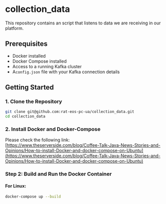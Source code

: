 # collection_data


This repository contains an script that listens to data we are receiving in our platform.

## Prerequisites

- Docker installed
- Docker Compose installed
- Access to a running Kafka cluster
- A`config.json` file with your Kafka connection details


## Getting Started

### 1. Clone the Repository

```bash
git clone git@github.com:rat-eos-pc-ua/collection_data.git
cd collection_data
```

### 2. Install Docker and Docker-Compose
Please check the following link: [https://www.theserverside.com/blog/Coffee-Talk-Java-News-Stories-and-Opinions/How-to-install-Docker-and-docker-compose-on-Ubuntu](https://www.theserverside.com/blog/Coffee-Talk-Java-News-Stories-and-Opinions/How-to-install-Docker-and-docker-compose-on-Ubuntu) 
### Step 2:  Build and Run the Docker Container

#### For Linux:

```bash
docker-compose up --build
```


